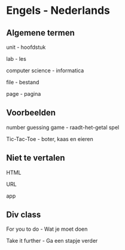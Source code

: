 # Engels - Nederlands

## Algemene termen
unit - hoofdstuk

lab - les

computer science - informatica

file - bestand

page - pagina

## Voorbeelden

number guessing game - raadt-het-getal spel

Tic-Tac-Toe - boter, kaas en eieren

## Niet te vertalen
HTML

URL

app 

## Div class

For you to do - Wat je moet doen

Take it further - Ga een stapje verder
